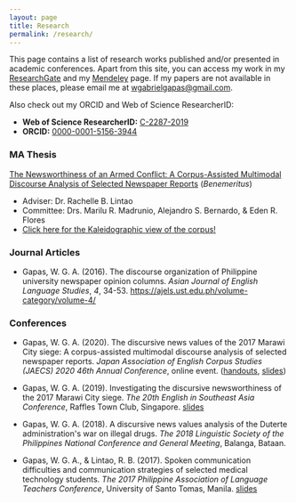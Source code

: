 ```yaml
---
layout: page
title: Research
permalink: /research/
---
```


This page contains a list of research works published and/or presented in academic conferences. Apart from this site, you can access my work in my [ResearchGate](https://www.researchgate.net/profile/Wilfred_Gabriel_Gapas) and my [Mendeley](https://mendeley.com/profiles/wilfred-gabriel-gapas) page. If my papers are not available in these places, please email me at wgabrielgapas@gmail.com.

Also check out my ORCID and Web of Science ResearcherID:
* **Web of Science ResearcherID:** [C-2287-2019](https://publons.com/researcher/1753178/wilfred-gabriel-a-gapas/)
* **ORCID:** [0000-0001-5156-3944](https://orcid.org/0000-0001-5156-3944)

### MA Thesis
[The Newsworthiness of an Armed Conflict: A Corpus-Assisted Multimodal Discourse Analysis of Selected Newspaper Reports](https://senseigab.github.io/research/Gapas2020-ThesisMA.pdf) (*Benemeritus*)
* Adviser: Dr. Rachelle B. Lintao
* Committee: Drs. Marilu R. Madrunio, Alejandro S. Bernardo, & Eden R. Flores
* [Click here for the Kaleidographic view of the corpus!](https://senseigab.github.io/research/thesisinfo/index.html)

### Journal Articles
* Gapas, W. G. A. (2016). The discourse organization of Philippine university newspaper opinion columns. *Asian Journal of English Language Studies*, *4*, 34-53. <https://ajels.ust.edu.ph/volume-category/volume-4/>

### Conferences

* Gapas, W. G. A. (2020). The discursive news values of the 2017 Marawi City siege: A corpus-assisted multimodal discourse analysis of selected newspaper reports. *Japan Association of English Corpus Studies (JAECS) 2020 46th Annual Conference*, online event. ([handouts](https://senseigab.github.io/presentations/03_JAECS2020/JAECSRef.pdf), [slides](https://senseigab.github.io/presentations/03_JAECS2020/Gapas_JAECS2020.pdf))

* Gapas, W. G. A. (2019). Investigating the discursive newsworthiness of the 2017 Marawi City siege. *The 20th English in Southeast Asia Conference*, Raffles Town Club, Singapore. [slides](https://senseigab.github.io/presentations/02_ESEA2019/Gapas_ESEA2019.pdf)

* Gapas, W. G. A. (2018). A discursive news values analysis of the Duterte administration's war on illegal drugs. *The 2018 Linguistic Society of the Philippines National Conference and General Meeting*, Balanga, Bataan.

* Gapas, W. G. A., & Lintao, R. B. (2017). Spoken communication difficulties and communication strategies of selected medical technology students. *The 2017 Philippine Association of Language Teachers Conference*, University of Santo Tomas, Manila. [slides](https://senseigab.github.io/presentations/01_PALT2017/Gapas_PALT2017.pdf)